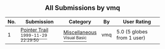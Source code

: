 ﻿<div align="center">

## All Submissions by vmq

</div>

No.  | Submission | Category | By   | User Rating
---- | ---------- | -------- | ---- | -----------
1 | [Pointer Trail<br /><sup>1999-11-29 22:29:50</sup>](https://github.com/Planet-Source-Code/vmq-pointer-trail__1-6116) | [Miscellaneous<br /><sup>Visual Basic</sup>](../ByCategory/miscellaneous__1-1.md) | vmq | 5.0 (5 globes from 1 user)

